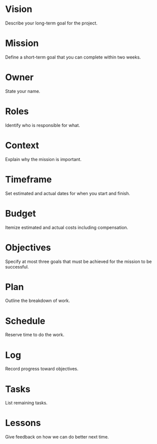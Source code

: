 # Vision
Describe your long-term goal for the project.

# Mission
Define a short-term goal that you can complete within two weeks.

# Owner
State your name.

# Roles
Identify who is responsible for what.

# Context
Explain why the mission is important.

# Timeframe
Set estimated and actual dates for when you start and finish.

# Budget
Itemize estimated and actual costs including compensation.

# Objectives
Specify at most three goals that must be achieved for the mission to be successful.

# Plan
Outline the breakdown of work.

# Schedule
Reserve time to do the work.

# Log
Record progress toward objectives.

# Tasks
List remaining tasks.

# Lessons
Give feedback on how we can do better next time.
